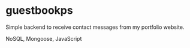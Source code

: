 # guestbookps

Simple backend to receive contact messages from my portfolio website.

NoSQL, Mongoose, JavaScript
